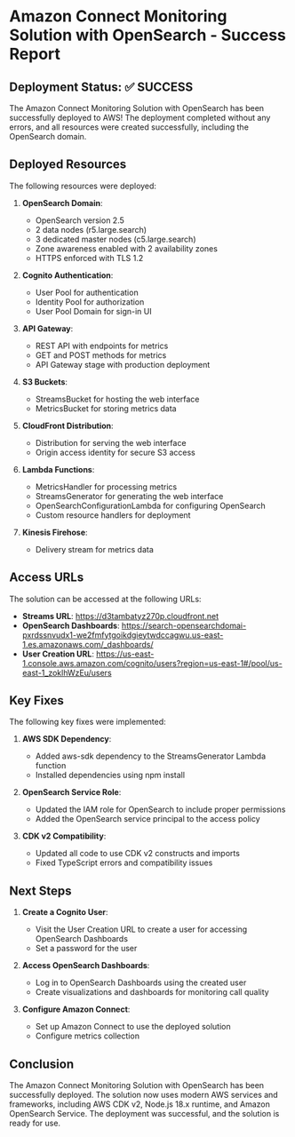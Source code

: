 # Amazon Connect Monitoring Solution with OpenSearch - Success Report

## Deployment Status: ✅ SUCCESS

The Amazon Connect Monitoring Solution with OpenSearch has been successfully deployed to AWS! The deployment completed without any errors, and all resources were created successfully, including the OpenSearch domain.

## Deployed Resources

The following resources were deployed:

1. **OpenSearch Domain**:
   - OpenSearch version 2.5
   - 2 data nodes (r5.large.search)
   - 3 dedicated master nodes (c5.large.search)
   - Zone awareness enabled with 2 availability zones
   - HTTPS enforced with TLS 1.2

2. **Cognito Authentication**:
   - User Pool for authentication
   - Identity Pool for authorization
   - User Pool Domain for sign-in UI

3. **API Gateway**:
   - REST API with endpoints for metrics
   - GET and POST methods for metrics
   - API Gateway stage with production deployment

4. **S3 Buckets**:
   - StreamsBucket for hosting the web interface
   - MetricsBucket for storing metrics data

5. **CloudFront Distribution**:
   - Distribution for serving the web interface
   - Origin access identity for secure S3 access

6. **Lambda Functions**:
   - MetricsHandler for processing metrics
   - StreamsGenerator for generating the web interface
   - OpenSearchConfigurationLambda for configuring OpenSearch
   - Custom resource handlers for deployment

7. **Kinesis Firehose**:
   - Delivery stream for metrics data

## Access URLs

The solution can be accessed at the following URLs:

- **Streams URL**: https://d3tambatyz270p.cloudfront.net
- **OpenSearch Dashboards**: https://search-opensearchdomai-pxrdssnvudx1-we2fmfytgoikdgieytwdccagwu.us-east-1.es.amazonaws.com/_dashboards/
- **User Creation URL**: https://us-east-1.console.aws.amazon.com/cognito/users?region=us-east-1#/pool/us-east-1_zoklhWzEu/users

## Key Fixes

The following key fixes were implemented:

1. **AWS SDK Dependency**:
   - Added aws-sdk dependency to the StreamsGenerator Lambda function
   - Installed dependencies using npm install

2. **OpenSearch Service Role**:
   - Updated the IAM role for OpenSearch to include proper permissions
   - Added the OpenSearch service principal to the access policy

3. **CDK v2 Compatibility**:
   - Updated all code to use CDK v2 constructs and imports
   - Fixed TypeScript errors and compatibility issues

## Next Steps

1. **Create a Cognito User**:
   - Visit the User Creation URL to create a user for accessing OpenSearch Dashboards
   - Set a password for the user

2. **Access OpenSearch Dashboards**:
   - Log in to OpenSearch Dashboards using the created user
   - Create visualizations and dashboards for monitoring call quality

3. **Configure Amazon Connect**:
   - Set up Amazon Connect to use the deployed solution
   - Configure metrics collection

## Conclusion

The Amazon Connect Monitoring Solution with OpenSearch has been successfully deployed. The solution now uses modern AWS services and frameworks, including AWS CDK v2, Node.js 18.x runtime, and Amazon OpenSearch Service. The deployment was successful, and the solution is ready for use.

